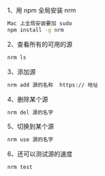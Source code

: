 1、用 npm 全局安装 nrm

```bash
Mac 上全局安装要加 sudo
npm install -g nrm 
```

2、查看所有的可用的源

```bash
nrm ls
```

3、添加源

```bash
nrm add 源的名称  https:// 地址
```

4、删除某个源

```bash
nrm del 源的名字
```

5、切换到某个源

```bash
nrm use 源的名字
```

6、还可以测试源的速度

```bash
nrm test
```

















